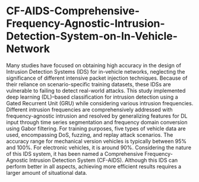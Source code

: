 # CF-AIDS-Comprehensive-Frequency-Agnostic-Intrusion-Detection-System-on-In-Vehicle-Network

Many studies have focused on obtaining high accuracy in the design of Intrusion Detection Systems (IDS) for in-vehicle networks, neglecting the significance of different intensive packet injection techniques. Because of their reliance on scenario-specific training datasets, these IDSs are vulnerable to failing to detect real-world attacks. This study implemented deep learning (DL)–based classification for intrusion detection using a Gated Recurrent Unit (GRU) while considering various intrusion frequencies. Different intrusion frequencies are comprehensively addressed with frequency-agnostic intrusion and resolved by generalizing features for DL input through time series segmentation and frequency domain conversion using Gabor filtering. For training purposes, five types of vehicle data are used, encompassing DoS, fuzzing, and replay attack scenarios. The accuracy range for mechanical version vehicles is typically between 95% and 100%. For electronic vehicles, it is around 90%. Considering the nature of this IDS system, it has been named a Comprehensive Frequency-Agnostic Intrusion Detection System (CF-AIDS). Although this IDS can perform better in all aspects, achieving more efficient results requires a larger amount of situational data.
